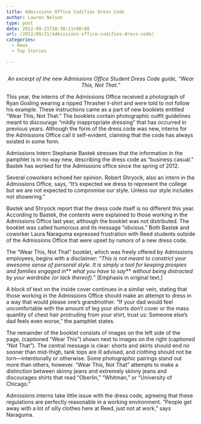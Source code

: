 ```yaml
---
title: Admissions Office Codifies Dress Code
author: Lauren Nelson
type: post
date: 2012-09-21T20:30:11+00:00
url: /2012/09/21/admissions-office-codifies-dress-code/
categories:
  - News
  - Top Stories

---
```

<a href="http://www.reedquest.org/2012/09/admissions-office-codifies-dress-code/admissionsslider/" rel="attachment wp-att-1642"><img class="alignnone size-full wp-image-1642" title="Admission Dress Code Guide" src="https://i1.wp.com/www.reedquest.org/wp-content/uploads/2012/09/admissionsslider.jpg?resize=770%2C430" alt="" data-recalc-dims="1" /></a>

<p style="text-align: center;">
  <em>An excerpt of the new Admissions Office Student Dress Code guide, &#8220;Wear This, Not That.&#8221;</em>
</p>

This year, the interns of the Admissions Office received a photograph of Ryan Gosling wearing a ripped Thrasher t-shirt and were told to not follow his example. These instructions came as a part of new booklets entitled “Wear This, Not That.” The booklets contain photographic outfit guidelines meant to discourage “mildly inappropriate dressing” that has occurred in previous years. Although the form of the dress code was new, interns for the Admissions Office call it self-evident, claiming that the code has always existed in some form.

Admissions Intern Stephanie Bastek stresses that the information in the pamphlet is in no way new, describing the dress code as “business casual.” Bastek has worked for the Admissions office since the spring of 2012.

Several coworkers echoed her opinion. Robert Shryock, also an intern in the Admissions Office, says, “It’s expected we dress to represent the college but we are not expected to compromise our style. Unless our style includes not showering.”

Bastek and Shryock report that the dress code itself is no different this year. According to Bastek, the contents were explained to those working in the Admissions Office last year, although the booklet was not distributed. The booklet was called humorous and its message “obvious.” Both Bastek and coworker Laura Naraguma expressed frustration with Reed students outside of the Admissions Office that were upset by rumors of a new dress code.

The “Wear This, Not That” booklet, which was freely offered by Admissions employees, begins with a disclaimer: “_This is not meant to constrict your awesome sense of personal style. It is simply a tool for keeping prospies and families engaged in_** _what you have to say_** _without being distracted by your wardrobe (or lack thereof)._” [Emphasis in original text.]

A block of text on the inside cover continues in a similar vein, stating that those working in the Admissions Office should make an attempt to dress in a way that would please one’s grandmother. “If your dad would feel uncomfortable with the amount of leg your shorts don’t cover or the mass quantity of chest hair protruding from your shirt, trust us: Someone else’s dad feels even worse,” the pamphlet states.

The remainder of the booklet consists of images on the left side of the page, (captioned “Wear This”) shown next to images on the right (captioned “Not That”). The central message is clear: shorts and skirts should end no sooner than mid-thigh, tank tops are ill advised, and clothing should not be torn—intentionally or otherwise. Some photographic pairings stand out more than others, however. “Wear This, Not That” attempts to make a distinction between skinny jeans and extremely skinny jeans and discourages shirts that read “Oberlin,” “Whitman,” or “University of Chicago.”

Admissions interns take little issue with the dress code, agreeing that these regulations are perfectly reasonable in a working environment. “People get away with a lot of silly clothes here at Reed, just not at work,” says Naraguma.